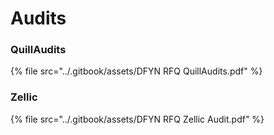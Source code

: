 # Audits

### QuillAudits

{% file src="../.gitbook/assets/DFYN RFQ QuillAudits.pdf" %}

### Zellic

{% file src="../.gitbook/assets/DFYN RFQ Zellic Audit.pdf" %}
